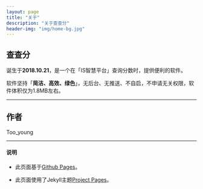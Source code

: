 ```yaml
---
layout: page
title: "关于"
description: "关于查查分"
header-img: "img/home-bg.jpg"
---
```


## 查查分

诞生于**2018.10.21**，是一个在「IS智慧平台」查询分数时，提供便利的软件。

软件坚持「**简洁、高效、绿色**」，无后台、无推送、不自启，不申请无关权限，软件体积仅为1.8MB左右。

---

## 作者

Too_young

---

#### 说明

* 此页面基于[Github Pages](https://pages.github.com/)。

* 此页面使用了Jekyll主题[Project Pages](https://github.com/projectpages)。
